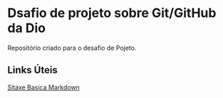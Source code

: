 # Dsafio de projeto sobre Git/GitHub da Dio
Repositório criado para o desafio de Pojeto.

## Links Úteis
[Sitaxe Basica Markdown]()
